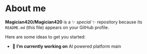 # About me


**Magician420/Magician420** is a ✨ _special_ ✨ repository because its `README.md` (this file) appears on your GitHub profile.

Here are some ideas to get you started:

- 🔭 **I’m currently working on** AI powered platform
main
